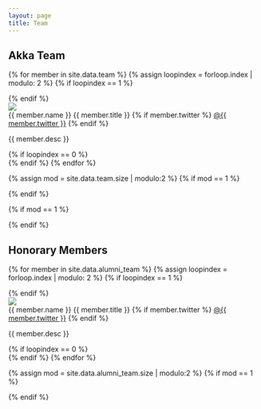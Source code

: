 ```yaml
---
layout: page
title: Team
---
```


<h2>Akka Team</h2>

{% for member in site.data.team %}
  {% assign loopindex = forloop.index | modulo: 2 %}
  {% if loopindex == 1 %}
<div class="row">
  {% endif %}
<div class="sixcol">
    <div class="profile-pic-wrap"><img class="profile-pic" src="{{ member.avatar }}" /></div>
    <span class="profile-name">{{ member.name }}</span>
    <span class="profile-title">{{ member.title }}</span>
    {% if member.twitter %}
    <span class="profile-twitter-link"><a href="https://twitter.com/{{ member.twitter }}">@{{ member.twitter }}</a></span>
    {% endif %}
    <p class="profile-text">{{ member.desc }}</p>
</div>
  {% if loopindex == 0 %}
    </div>
  {% endif %}
{% endfor %}

{% assign mod = site.data.team.size | modulo:2 %}
{% if mod == 1 %}
</div>
{% endif %}

{% if mod == 1 %}
</div>
{% endif %}

<h2>Honorary Members</h2>

{% for member in site.data.alumni_team %}
  {% assign loopindex = forloop.index | modulo: 2 %}
  {% if loopindex == 1 %}
<div class="row">
  {% endif %}
<div class="sixcol">
    <div class="profile-pic-wrap"><img class="profile-pic" src="{{ member.avatar }}" /></div>
    <span class="profile-name">{{ member.name }}</span>
    <span class="profile-title">{{ member.title }}</span>
    {% if member.twitter %}
    <span class="profile-twitter-link"><a href="https://twitter.com/{{ member.twitter }}">@{{ member.twitter }}</a></span>
    {% endif %}
    <p class="profile-text">{{ member.desc }}</p>
</div>
  {% if loopindex == 0 %}
</div>
  {% endif %}
{% endfor %}

{% assign mod = site.data.alumni_team.size | modulo:2 %}
{% if mod == 1 %}
</div>
{% endif %}
